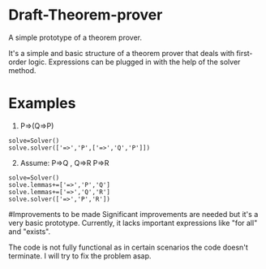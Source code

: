# Draft-Theorem-prover
A simple prototype of a theorem prover.

It's a simple and basic structure of a theorem prover that deals with first-order logic. 
Expressions can be plugged in with the help of the solver method.

# Examples
1. P=>(Q=>P)
```
solve=Solver()
solve.solver(['=>','P',['=>','Q','P']])

```
2. Assume: P=>Q , Q=>R
   P=>R
```
solve=Solver()
solve.lemmas+=['=>','P','Q']
solve.lemmas+=['=>','Q','R']
solve.solver(['=>','P','R'])

```

#Improvements to be made
Significant improvements are needed but it's a very basic prototype.
Currently, it lacks important expressions like "for all" and "exists".

The code is not fully functional as in certain scenarios the code doesn't terminate. I will try to fix the problem asap.
